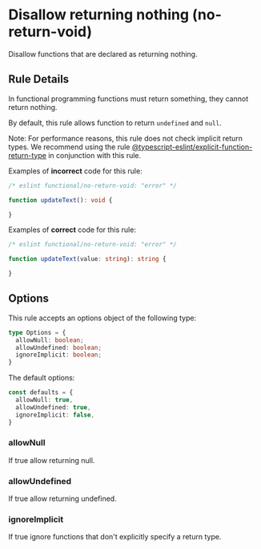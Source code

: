 # Disallow returning nothing (no-return-void)

Disallow functions that are declared as returning nothing.

## Rule Details

In functional programming functions must return something, they cannot return nothing.

By default, this rule allows function to return `undefined` and `null`.

Note: For performance reasons, this rule does not check implicit return types.
We recommend using the rule [@typescript-eslint/explicit-function-return-type](https://github.com/typescript-eslint/typescript-eslint/blob/master/packages/eslint-plugin/docs/rules/explicit-function-return-type.md) in conjunction with this rule.

Examples of **incorrect** code for this rule:

<!-- eslint-skip -->

```ts
/* eslint functional/no-return-void: "error" */

function updateText(): void {

}
```

Examples of **correct** code for this rule:

```ts
/* eslint functional/no-return-void: "error" */

function updateText(value: string): string {

}
```

## Options

This rule accepts an options object of the following type:

```ts
type Options = {
  allowNull: boolean;
  allowUndefined: boolean;
  ignoreImplicit: boolean;
}
```

The default options:

```ts
const defaults = {
  allowNull: true,
  allowUndefined: true,
  ignoreImplicit: false,
}
```

### allowNull

If true allow returning null.

### allowUndefined

If true allow returning undefined.

### ignoreImplicit

If true ignore functions that don't explicitly specify a return type.

